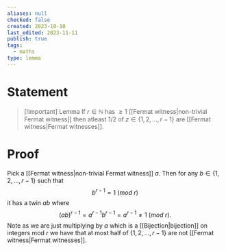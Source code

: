 ```yaml
---
aliases: null
checked: false
created: 2023-10-10
last_edited: 2023-11-11
publish: true
tags:
  - maths
type: lemma
---
```

# Statement

>[!important] Lemma
>If $r \in \mathbb{N}$ has $\geq 1$ [[Fermat witness|non-trivial Fermat witness]] then atleast 1/2 of $z \in \{1, 2, \ldots, r-1\}$ are [[Fermat witness|Fermat witnesses]].

# Proof

Pick a [[Fermat witness|non-trivial Fermat witness]] $a$. Then for any $b \in \{1, 2, \ldots, r-1\}$ such that
$$b^{r-1} = 1 \ (mod \ r)$$
it has a twin $ab$ where
$$(ab)^{r-1} = a^{r-1}b^{r-1} = a^{r-1} \not = 1 \ (mod \ r).$$
Note as we are just multiplying by $a$ which is a [[Bijection|bijection]] on integers mod $r$ we have that at most half of $\{1, 2, \ldots, r-1\}$ are not [[Fermat witness|Fermat witnesses]].
